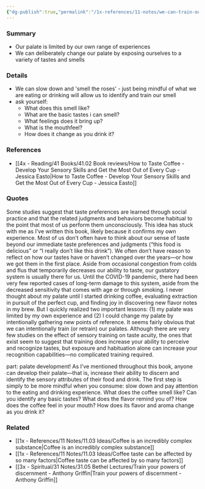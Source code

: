 ```yaml
---
{"dg-publish":true,"permalink":"/1x-references/11-notes/we-can-train-our-taste-and-smell-palate-to-be-wider/","dgShowBacklinks":false}
---
```



### Summary
- Our palate is limited by our own range of experiences
- We can deliberately change our palate by exposing ourselves to a variety of tastes and smells

### Details
- We can slow down and 'smell the roses' - just being mindful of what we are eating or drinking will allow us to identify and train our smell
- ask yourself: 
	- What does this smell like?
	- What are the basic tastes i can smell?
	- What feelings does it bring up?
	- What is the mouthfeel?
	- How does it change as you drink it?

### References
- [[4x - Reading/41 Books/41.02 Book reviews/How to Taste Coffee - Develop Your Sensory Skills and Get the Most Out of Every Cup - Jessica Easto\|How to Taste Coffee - Develop Your Sensory Skills and Get the Most Out of Every Cup - Jessica Easto]]

### Quotes
Some studies suggest that taste preferences are learned through social practice and that the related judgments and behaviors become habitual to the point that most of us perform them unconsciously. This idea has stuck with me as I’ve written this book, likely because it confirms my own experience. Most of us don’t often have to think about our sense of taste beyond
our immediate taste preferences and judgments (“this food is delicious” or “I really don’t like this drink”). We often don’t have reason to reflect on how our tastes have or haven’t changed over the years—or how we got them in the first place. Aside from occasional congestion from colds and flus that temporarily decreases our ability to taste, our gustatory system is usually there for us. Until the COVID-19 pandemic, there had been very few reported cases of long-term damage to this system, aside from the decreased sensitivity that comes with age or through smoking. I never thought about my palate until I started drinking coffee,
evaluating extraction in pursuit of the perfect cup, and finding joy in discovering new flavor notes in my brew. But I quickly realized two important lessons: (1) my palate was limited by my own experience and (2) I could change my palate by intentionally gathering new points of reference. It seems fairly obvious that we can intentionally train (or retrain) our
palates. Although there are very few studies on the effect of sensory training on taste acuity, the ones that exist seem to suggest that training does increase your ability to perceive and recognize tastes, but exposure and habituation alone can increase your recognition capabilities—no complicated training required.

part: palate development! As I’ve mentioned throughout this book, anyone can develop their palate—that is, increase their ability to discern and identify the sensory attributes of their food and drink. The first step is simply to be more mindful when you consume: slow down and pay attention to the eating and drinking experience. What does the coffee smell like? Can you identify any basic tastes? What does the flavor remind you of? How does the coffee feel in your mouth? How does its flavor and aroma change as you drink it?


### Related
- [[1x - References/11 Notes/11.03 Ideas/Coffee is an incredibly complex substance\|Coffee is an incredibly complex substance]]
- [[1x - References/11 Notes/11.03 Ideas/Coffee taste can be affected by so many factors\|Coffee taste can be affected by so many factors]]
- [[3x - Spiritual/31 Notes/31.05 Bethel Lectures/Train your powers of discernment - Anthony Griffin\|Train your powers of discernment - Anthony Griffin]]